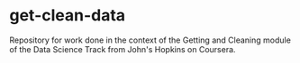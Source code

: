 # get-clean-data
Repository for work done in the context of the Getting and Cleaning module of the Data Science Track from John's Hopkins on Coursera.
